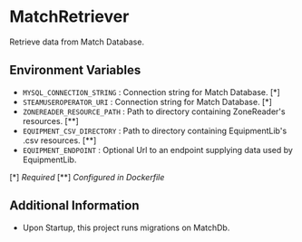 # MatchRetriever
Retrieve data from Match Database.

## Environment Variables
- `MYSQL_CONNECTION_STRING` : Connection string for Match Database. [*]
- `STEAMUSEROPERATOR_URI` : Connection string for Match Database. [*]
- `ZONEREADER_RESOURCE_PATH` : Path to directory containing ZoneReader's resources. [**]
- `EQUIPMENT_CSV_DIRECTORY` : Path to directory containing EquipmentLib's .csv resources. [**]
- `EQUIPMENT_ENDPOINT` : Optional Url to an endpoint supplying data used by EquipmentLib. 

[*] *Required*
[**] *Configured in Dockerfile*

## Additional Information
- Upon Startup, this project runs migrations on MatchDb.